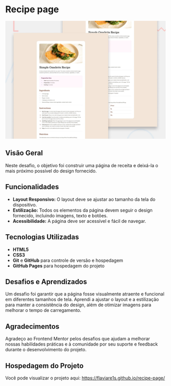 # Recipe page

![Design preview for the Recipe page coding challenge](./design/desktop-preview.jpg)


## Visão Geral

Neste desafio, o objetivo foi construir uma página de receita e deixá-la o mais próximo possível do design fornecido.


## Funcionalidades

- **Layout Responsivo:** O layout deve se ajustar ao tamanho da tela do dispositivo.
- **Estilização:** Todos os elementos da página devem seguir o design fornecido, incluindo imagens, texto e botões.
- **Acessibilidade:** A página deve ser acessível e fácil de navegar.

## Tecnologias Utilizadas

- **HTML5**
- **CSS3**
- **Git** e **GitHub** para controle de versão e hospedagem
- **GitHub Pages** para hospedagem do projeto

## Desafios e Aprendizados

Um desafio foi garantir que a página fosse visualmente atraente e funcional em diferentes tamanhos de tela. Aprendi a ajustar o layout e a estilização para manter a consistência do design, além de otimizar imagens para melhorar o tempo de carregamento.

## Agradecimentos

Agradeço ao Frontend Mentor pelos desafios que ajudam a melhorar nossas habilidades práticas e à comunidade por seu suporte e feedback durante o desenvolvimento do projeto.

## Hospedagem do Projeto

Você pode visualizar o projeto aqui: https://flaviare1s.github.io/recipe-page/
